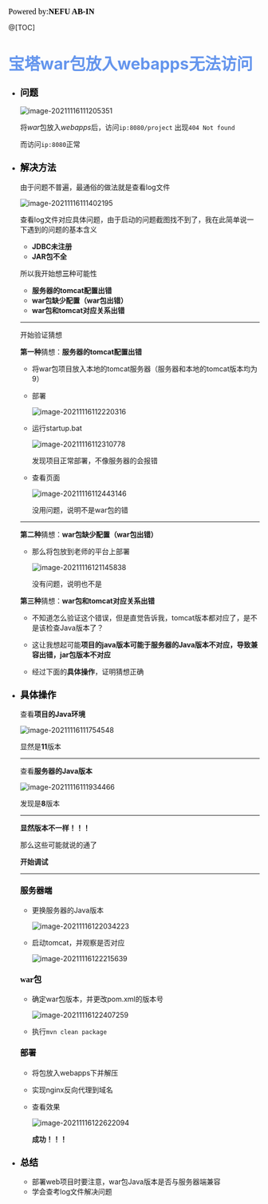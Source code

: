 <font color=#000000	size=3 face=楷体>Powered by:**NEFU AB-IN**</font>

@[TOC]

# <font color=#6495ED size=6 >宝塔war包放入webapps无法访问</font>

* ### <font color=#000000 size=4 face=粗体>问题</font>

  ![image-20211116111205351](C:\Users\liusy\AppData\Roaming\Typora\typora-user-images\image-20211116111205351.png)

  将$war$包放入$webapps$后，访问`ip:8080/project` 出现`404 Not found`

  而访问`ip:8080`正常

* ### <font color=#000000 size=4 face=粗体>解决方法</font>

  由于问题不普遍，最通俗的做法就是查看log文件

  ![image-20211116111402195](C:\Users\liusy\AppData\Roaming\Typora\typora-user-images\image-20211116111402195.png)

  查看log文件对应具体问题，由于启动的问题截图找不到了，我在此简单说一下遇到的问题的基本含义

  * **JDBC未注册**
  * **JAR包不全**

  所以我开始想**三**种可能性

  * **服务器的tomcat配置出错**
  * **war包缺少配置（war包出错）**
  * **war包和tomcat对应关系出错**

  ****

  开始验证猜想

  **第一种**猜想：**服务器的tomcat配置出错**

  * 将war包项目放入本地的tomcat服务器（服务器和本地的tomcat版本均为9）

  * 部署

    ![image-20211116112220316](C:\Users\liusy\AppData\Roaming\Typora\typora-user-images\image-20211116112220316.png)

  * 运行startup.bat

    ![image-20211116112310778](C:\Users\liusy\AppData\Roaming\Typora\typora-user-images\image-20211116112310778.png)

    发现项目正常部署，不像服务器的会报错

  * 查看页面

    ![image-20211116112443146](C:\Users\liusy\AppData\Roaming\Typora\typora-user-images\image-20211116112443146.png)

    没用问题，说明不是war包的错

  ****

  **第二种**猜想：**war包缺少配置（war包出错）**

  * 那么将包放到老师的平台上部署

    ![image-20211116121145838](C:\Users\liusy\AppData\Roaming\Typora\typora-user-images\image-20211116121145838.png)

    没有问题，说明也不是

  **第三种**猜想：**war包和tomcat对应关系出错**

  * 不知道怎么验证这个错误，但是直觉告诉我，tomcat版本都对应了，是不是该检查Java版本了？

  * 这让我想起可能**项目的java版本可能于服务器的Java版本不对应，导致兼容出错，jar包版本不对应**

  * 经过下面的**具体操作**，证明猜想正确

    

* ### <font color=#000000 size=4 face=粗体>具体操作</font>

  查看**项目的Java环境**

  ![image-20211116111754548](C:\Users\liusy\AppData\Roaming\Typora\typora-user-images\image-20211116111754548.png)

  显然是**11**版本

  ****

  查看**服务器的Java版本**

  ![image-20211116111934466](C:\Users\liusy\AppData\Roaming\Typora\typora-user-images\image-20211116111934466.png)

  发现是**8**版本

  ****

  **显然版本不一样！！！**

  那么这些可能就说的通了

  **开始调试**

  ****

  #### <font color=#000000 size=3 face=粗体>服务器端</font>

  * 更换服务器的Java版本

    ![image-20211116122034223](C:\Users\liusy\AppData\Roaming\Typora\typora-user-images\image-20211116122034223.png)

  * 启动tomcat，并观察是否对应

    ![image-20211116122215639](C:\Users\liusy\AppData\Roaming\Typora\typora-user-images\image-20211116122215639.png)

  

  #### 	<font color=#000000 size=3 face=粗体>war包</font>

  * 确定war包版本，并更改pom.xml的版本号

    ![image-20211116122407259](C:\Users\liusy\AppData\Roaming\Typora\typora-user-images\image-20211116122407259.png)

  * 执行`mvn clean package`

  #### 	<font color=#000000 size=3 face=粗体>部署</font>

  * 将包放入webapps下并解压

  * 实现nginx反向代理到域名

  * 查看效果

    ![image-20211116122622094](C:\Users\liusy\AppData\Roaming\Typora\typora-user-images\image-20211116122622094.png)

    **成功！！！**



* ### <font color=#000000 size=4 face=粗体>总结</font>

  * 部署web项目时要注意，war包Java版本是否与服务器端兼容
  * 学会查考log文件解决问题

  

